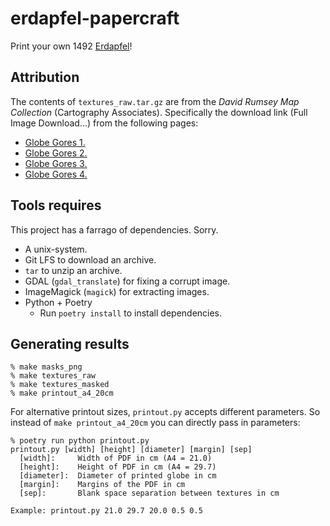 # erdapfel-papercraft

Print your own 1492 [Erdapfel](https://en.wikipedia.org/wiki/Erdapfel)!

## Attribution

The contents of `textures_raw.tar.gz` are from the _David Rumsey Map Collection_ (Cartography Associates). Specifically the download link (Full Image Download...) from the following pages:

* [Globe Gores 1.](https://www.davidrumsey.com/luna/servlet/detail/RUMSEY~8~1~291865~90063406:Globe-Gores--1--Martin-Behaim-s-Erd)
* [Globe Gores 2.](https://www.davidrumsey.com/luna/servlet/detail/RUMSEY~8~1~291866~90063409:Globe-Gores--2--Martin-Behaim-s-Erd)
* [Globe Gores 3.](https://www.davidrumsey.com/luna/servlet/detail/RUMSEY~8~1~291867~90063408:Globe-Gores--3--Martin-Behaim-s-Erd)
* [Globe Gores 4.](https://www.davidrumsey.com/luna/servlet/detail/RUMSEY~8~1~291868~90063407:Globe-Gores--4--Martin-Behaim-s-Erd)

## Tools requires 

This project has a farrago of dependencies. Sorry.

* A unix-system.
* Git LFS to download an archive.
* `tar` to unzip an archive.
* GDAL (`gdal_translate`) for fixing a corrupt image.
* ImageMagick (`magick`) for extracting images.
* Python + Poetry
    * Run `poetry install` to install dependencies.

## Generating results

```commandline
% make masks_png
% make textures_raw
% make textures_masked
% make printout_a4_20cm
```

For alternative printout sizes, `printout.py` accepts different parameters.
So instead of `make printout_a4_20cm` you can directly pass in parameters: 

```commandline
% poetry run python printout.py                     
printout.py [width] [height] [diameter] [margin] [sep]
  [width]:     Width of PDF in cm (A4 = 21.0)
  [height]:    Height of PDF in cm (A4 = 29.7)
  [diameter]:  Diameter of printed globe in cm
  [margin]:    Margins of the PDF in cm
  [sep]:       Blank space separation between textures in cm

Example: printout.py 21.0 29.7 20.0 0.5 0.5
```

